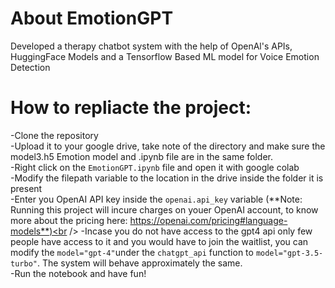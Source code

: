 # About EmotionGPT
Developed a therapy chatbot system with the help of OpenAl's APIs, HuggingFace Models and a Tensorflow Based ML model for Voice Emotion Detection
<br />
# How to repliacte the project:
-Clone the repository <br />
-Upload it to your google drive, take note of the directory and make sure the model3.h5 Emotion model and .ipynb file are in the same folder.<br />
-Right click on the ```EmotionGPT.ipynb``` file and open it with google colab<br />
-Modify the filepath variable to the location in the drive inside the folder it is present<br />
-Enter you OpenAI API key inside the ```openai.api_key``` variable (**Note: Running this project will incure charges on youer OpenAI account, to know more about the pricing here: https://openai.com/pricing#language-models**)<br />
-Incase you do not have access to the gpt4 api only few people have access to it and you would have to join the waitlist, you can modify the ```model="gpt-4"```under the ```chatgpt_api``` function to ```model="gpt-3.5-turbo"```. The system will behave approximately the same.<br />
-Run the notebook and have fun!<br />
